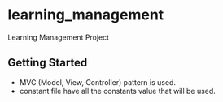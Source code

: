 # learning_management

Learning Management Project

## Getting Started

- MVC (Model, View, Controller) pattern is used.
- constant file have all the constants value that will be used.

